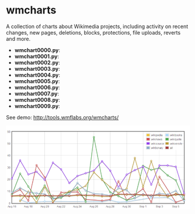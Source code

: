 wmcharts
========

A collection of charts about Wikimedia projects, including activity on recent changes, new pages, deletions, blocks, protections, file uploads, reverts and more. 

* **wmchart0000.py**:
* **wmchart0001.py**:
* **wmchart0002.py**:
* **wmchart0003.py**:
* **wmchart0004.py**:
* **wmchart0005.py**:
* **wmchart0006.py**:
* **wmchart0007.py**:
* **wmchart0008.py**:
* **wmchart0009.py**:

See demo: http://tools.wmflabs.org/wmcharts/

![alt text](https://raw.githubusercontent.com/emijrp/wmcharts/master/wmchart0013.png)
